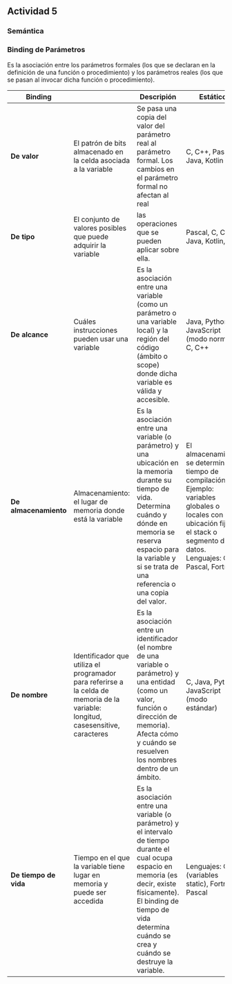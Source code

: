 ## Actividad 5

### Semántica

### Binding de Parámetros

Es la asociación entre los parámetros formales (los que se declaran en la definición de una función o procedimiento) y los parámetros reales (los que se pasan al invocar dicha función o procedimiento).

| Binding |  | Descripión | Estático | Dinámico | Ejemplo dinámico |
| --- | --- | --- | --- | --- | --- |
| **De valor** | El patrón de bits almacenado en la celda asociada a la variable  | Se pasa una copia del valor del parámetro real al parámetro formal. Los cambios en el parámetro formal no afectan al real | C, C++, Pascal, Java, Kotlin  | Python, JavaScript, PHP, Lua, Ruby  | Ej Javascript <br> function saludar({nombre, edad}) <br> {console.log(`Hola ${nombre}, tienes ${edad} años`);} <br><br> saludar({edad: 25, nombre: "Ana"}); |
| **De tipo**  | El conjunto de valores posibles que puede adquirir la variable  |  las operaciones que se pueden aplicar sobre ella.  | Pascal, C, C++, Java, Kotlin, Go  | Python, PHP, JavaScript, Perl, Ruby, LISP  | v = "Hola" #v es de tipo str <br> v = 123 # ahora v es de tipo int <br> v = [1, 2, 3]   # ahora v es una lista  |
| **De alcance** | Cuáles instrucciones pueden usar una variable | Es la asociación entre una variable (como un parámetro o una variable local) y la región del código (ámbito o scope) donde dicha variable es válida y accesible. | Java, Python, JavaScript (modo normal), C, C++ | Algunos modos en LISP, Perl antiguo, Shell scripts | Ejemplo LISP <br> (setq x 10) <br> (defun imprimir-x () <br> (print x)) <br><br> (defun cambiar-x () <br> (let ((x 20))    ;; en dynamic scoping, esta x se usa por imprimir-x <br> (imprimir-x))) <br> (cambiar-x) ;Imprime 20 si el lenguaje usa binding de alcance dinámico |
| **De almacenamiento** | Almacenamiento: el lugar de memoria donde está la variable | Es la asociación entre una variable (o parámetro) y una ubicación en la memoria durante su tiempo de vida. Determina cuándo y dónde en memoria se reserva espacio para la variable y si se trata de una referencia o una copia del valor. | El almacenamiento se determina en tiempo de compilación. Ejemplo: variables globales o locales con ubicación fija en el stack o segmento de datos. <br> Lenguajes: C, Pascal, Fortran | El almacenamiento se asigna en tiempo de ejecución, típicamente en el heap o en tiempo de llamada (stack frame). <br> Lenguajes: JavaScript, Python, Java, PHP | JavaScript – paso por referencia para objetos, y por valor para tipos primitivos <br> function cambiarEdad(persona) { <br> persona.edad = 30;} <br> let p = { nombre: "Ana", edad: 25 }; <br> cambiarEdad(p); <br> console.log(p.edad); // Imprime 30 (el objeto fue modificado en memoria) |
| **De nombre**         | Identificador que utiliza el programador para referirse a la celda de memoria de la variable: longitud, casesensitive, caracteres | Es la asociación entre un identificador (el nombre de una variable o parámetro) y una entidad (como un valor, función o dirección de memoria). Afecta cómo y cuándo se resuelven los nombres dentro de un ámbito. | C, Java, Python, JavaScript (modo estándar) | El nombre se resuelve en tiempo de ejecución, en base a la pila de llamadas (entornos de ejecución). Lenguajes: LISP en modo dinámico, algunos scripts de Shell antiguos | Ejemplo LISP <br> (setq x 1) <br> (defun foo () (print x)) <br> (defun bar () <br> (let ((x 2)) ;; este x será el que vea foo si el binding es dinámico <br> (foo))) <br> (bar) ; Imprime 2 si el nombre x se resuelve dinámicamente |
| **De tiempo de vida** | Tiempo en el que la variable tiene lugar en memoria y puede ser accedida | Es la asociación entre una variable (o parámetro) y el intervalo de tiempo durante el cual ocupa espacio en memoria (es decir, existe físicamente). El binding de tiempo de vida determina cuándo se crea y cuándo se destruye la variable. | Lenguajes: C (variables static), Fortran, Pascal | El tiempo de vida se gestiona en tiempo de ejecución, por ejemplo mediante la pila de llamadas (stack) o el heap (memoria dinámica). Lenguajes: Java, Python, JavaScript, PHP | Ej javascript <br> function ejemplo() { <br> let x = 10; // x existe solo mientras se ejecuta esta función <br>  console.log(x);} <br><br> ejemplo(); // Aquí x ya no existe; su tiempo de vida terminó <br> En este ejemplo, x solo vive durante la ejecución de ejemplo(), y luego el espacio de memoria se libera automáticamente. El binding de tiempo de vida se maneja dinámicamente.|